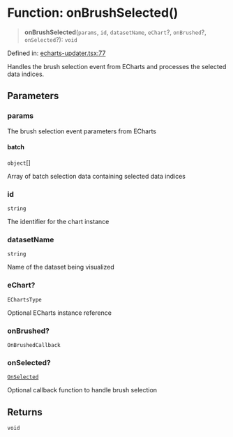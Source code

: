 # Function: onBrushSelected()

> **onBrushSelected**(`params`, `id`, `datasetName`, `eChart`?, `onBrushed`?, `onSelected`?): `void`

Defined in: [echarts-updater.tsx:77](https://github.com/GeoDaCenter/openassistant/blob/2cb8f20a901f3385efeb40778248119c5e49db78/packages/echarts/src/echarts-updater.tsx#L77)

Handles the brush selection event from ECharts and processes the selected data indices.

## Parameters

### params

The brush selection event parameters from ECharts

#### batch

`object`[]

Array of batch selection data containing selected data indices

### id

`string`

The identifier for the chart instance

### datasetName

`string`

Name of the dataset being visualized

### eChart?

`EChartsType`

Optional ECharts instance reference

### onBrushed?

`OnBrushedCallback`

### onSelected?

[`OnSelected`](../type-aliases/OnSelected.md)

Optional callback function to handle brush selection

## Returns

`void`
